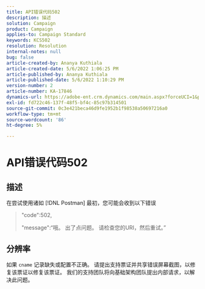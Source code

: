 ```yaml
---
title: API错误代码502
description: 描述
solution: Campaign
product: Campaign
applies-to: Campaign Standard
keywords: KCS502
resolution: Resolution
internal-notes: null
bug: false
article-created-by: Ananya Kuthiala
article-created-date: 5/6/2022 1:06:25 PM
article-published-by: Ananya Kuthiala
article-published-date: 5/6/2022 1:10:29 PM
version-number: 2
article-number: KA-17846
dynamics-url: https://adobe-ent.crm.dynamics.com/main.aspx?forceUCI=1&pagetype=entityrecord&etn=knowledgearticle&id=2a32a951-3dcd-ec11-a7b5-0022480b639b
exl-id: fd722c46-137f-48f5-bf4c-85c97b314501
source-git-commit: 0c3e421beca46d9fe1952b1f98538a50697216a0
workflow-type: tm+mt
source-wordcount: '86'
ht-degree: 5%

---
```


# API错误代码502

## 描述


在尝试使用诸如 [!DNL Postman] 最初，您可能会收到以下错误




> &quot;code&quot;:502,
> 
> &quot;message&quot;:“哦。 出了点问题。 请检查您的URI，然后重试。”





## 分辨率


如果 `cname` 记录缺失或配置不正确。 请提出支持票证并共享错误屏幕截图，以修复该票证以修复该票证。 我们的支持团队将向基础架构团队提出内部请求，以解决此问题。
